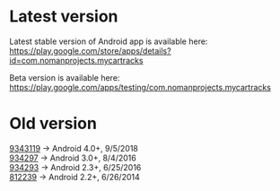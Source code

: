 # Latest version
Latest stable version of Android app is available here:  
https://play.google.com/store/apps/details?id=com.nomanprojects.mycartracks

Beta version is available here:  
https://play.google.com/apps/testing/com.nomanprojects.mycartracks

# Old version
[9343119](https://github.com/mycartracks/mycartracks-release-history/blob/master/9343119.apk?raw=true) -> Android 4.0+, 9/5/2018   
[934297](https://github.com/mycartracks/mycartracks-release-history/blob/master/934297.apk?raw=true) -> Android 3.0+, 8/4/2016  
[934293](https://github.com/mycartracks/mycartracks-release-history/blob/master/934293.apk?raw=true) -> Android 2.3+, 6/25/2016  
[812239](https://github.com/mycartracks/mycartracks-release-history/blob/master/812239.apk?raw=true) -> Android 2.2+, 6/26/2014  

